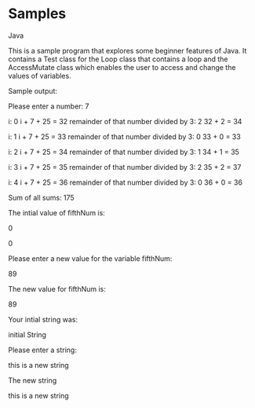 # Samples
Java 

This is a sample program that explores some beginner features of Java. It contains a Test class for the Loop class that contains a loop and the AccessMutate class which enables the user to access and change the values of variables. 

Sample output: 

Please enter a number: 
7

i: 0
i + 7 + 25 = 32
remainder of that number divided by 3: 2
32 + 2 = 34

i: 1
i + 7 + 25 = 33
remainder of that number divided by 3: 0
33 + 0 = 33

i: 2
i + 7 + 25 = 34
remainder of that number divided by 3: 1
34 + 1 = 35

i: 3
i + 7 + 25 = 35
remainder of that number divided by 3: 2
35 + 2 = 37

i: 4
i + 7 + 25 = 36
remainder of that number divided by 3: 0
36 + 0 = 36

Sum of all sums: 175

The intial value of fifthNum is: 

0

0


Please enter a new value for the variable fifthNum: 

89

The new value for fifthNum is: 

89

Your intial string was: 

initial String


Please enter a string: 

this is a new string 

The new string 

this is a new string
